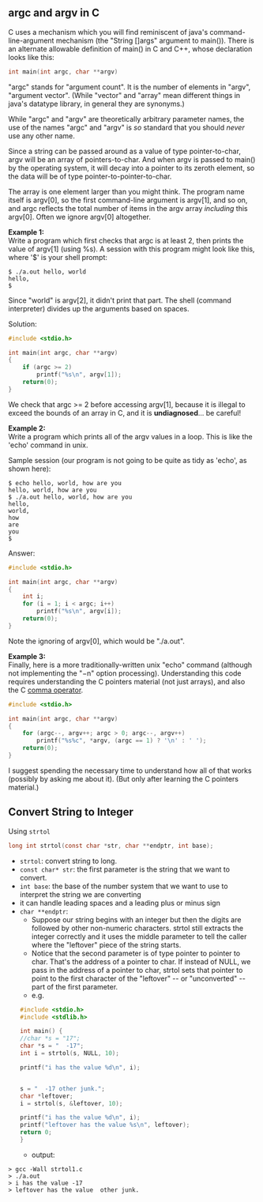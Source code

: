## argc and argv in C

C uses a mechanism which you will find reminiscent of java's command-line-argument mechanism (the "String []args" argument to main()).  There is an alternate allowable definition of main() in C and C++, whose declaration looks like this:

```c
int main(int argc, char **argv)
```

"argc" stands for "argument count".  It is the number of elements in "argv", "argument vector". (While "vector" and "array" mean different things in java's datatype library, in general they are synonyms.)

While "argc" and "argv" are theoretically arbitrary parameter names, the use of the names "argc" and "argv" is *so* standard that you should *never* use any other name.

Since a string can be passed around as a value of type pointer-to-char, argv will be an array of pointers-to-char.  And when argv is passed to main() by the operating system, it will decay into a pointer to its zeroth element, so the data will be of type pointer-to-pointer-to-char.

The array is one element larger than you might think.  The program name itself is argv[0], so the first command-line argument is argv[1], and so on, and argc reflects the total number of items in the argv array *including* this argv[0]. Often we ignore argv[0] altogether.

**Example 1:**  
Write a program which first checks that argc is at least 2, then prints the value of argv[1] (using %s).  A session with this program might look like this, where '$' is your shell prompt:

```shell
$ ./a.out hello, world
hello,
$ 
```

Since "world" is argv[2], it didn't print that part.  The shell (command interpreter) divides up the arguments based on spaces.

Solution:

```c
#include <stdio.h>

int main(int argc, char **argv)
{
    if (argc >= 2)
        printf("%s\n", argv[1]);
    return(0);
}
```

We check that argc >= 2 before accessing argv[1], because it is illegal to exceed the bounds of an array in C, and it is **undiagnosed**... be careful!

**Example 2:**  
Write a program which prints all of the argv values in a loop.  This is like the 'echo' command in unix.

Sample session (our program is not going to be quite as tidy as 'echo', as shown here):

```shell
$ echo hello, world, how are you
hello, world, how are you
$ ./a.out hello, world, how are you
hello,
world,
how
are
you
$ 
```

Answer:

```c
#include <stdio.h>

int main(int argc, char **argv)
{
    int i;
    for (i = 1; i < argc; i++)
        printf("%s\n", argv[i]);
    return(0);
}
```

Note the ignoring of argv[0], which would be "./a.out".

**Example 3:**  
Finally, here is a more traditionally-written unix "echo" command (although not implementing the "−n" option processing). Understanding this code requires understanding the C pointers material (not just arrays), and also the C [comma operator](The%20C%20comma%20operator.md).

```c
#include <stdio.h>

int main(int argc, char **argv)
{
    for (argc--, argv++; argc > 0; argc--, argv++)
        printf("%s%c", *argv, (argc == 1) ? '\n' : ' ');
    return(0);
}
```

I suggest spending the necessary time to understand how all of that works (possibly by asking me about it). (But only after learning the C pointers material.)

## Convert String to Integer

Using `strtol`
``` C
long int strtol(const char *str, char **endptr, int base);
```
- `strtol`: convert string to long.
- `const char* str`: the first parameter is the string that we want to convert.
- `int base`: the base of the number system that we want to use to interpret the string we are converting
- it can handle leading spaces and a leading plus or minus sign
- `char **endptr`:
	- Suppose our string begins with an integer but then the digits are followed by other non-numeric characters. strtol still extracts the integer correctly and it uses the middle parameter to tell the caller where the "leftover" piece of the string starts. 
	- Notice that the second parameter is of type pointer to pointer to char. That's the address of a pointer to char. If instead of NULL, we pass in the address of a pointer to char, strtol sets that pointer to point to the first character of the "leftover" -- or "unconverted" -- part of the first parameter.
	- e.g.
	```C
	#include <stdio.h>
	#include <stdlib.h>

	int main() {
    //char *s = "17";
    char *s = "  -17";
    int i = strtol(s, NULL, 10);

    printf("i has the value %d\n", i);


    s = "  -17 other junk.";
    char *leftover;
    i = strtol(s, &leftover, 10);

    printf("i has the value %d\n", i);
    printf("leftover has the value %s\n", leftover);
    return 0;
	}
	```
	- output:
```shell
> gcc -Wall strtol1.c
> ./a.out
> i has the value -17
> leftover has the value  other junk.
```
